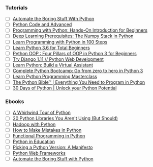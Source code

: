 ### Tutorials
 - [ ] [Automate the Boring Stuff With Python](https://www.udemy.com/automate/)
 - [ ] [Python Code and Advanced](https://www.udemy.com/course/python-core-and-advanced/?LSNPUBID=JVFxdTr9V80&ranEAID=JVFxdTr9V80&ranMID=39197&ranSiteID=JVFxdTr9V80-ePFxTJtmNOAoZLIqaZZO6w)
 - [ ] [Programming with Python: Hands-On Introduction for Beginners](https://www.udemy.com/course/python-programming-beginners/?LSNPUBID=JVFxdTr9V80&ranEAID=JVFxdTr9V80&ranMID=39197&ranSiteID=JVFxdTr9V80-rZ9yZ1v75lSB_WsVHOMlrg)
 - [ ] [Deep Learning Prerequisites: The Numpy Stack in Python](https://www.udemy.com/course/deep-learning-prerequisites-the-numpy-stack-in-python/?LSNPUBID=JVFxdTr9V80&ranEAID=JVFxdTr9V80&ranMID=39197&ranSiteID=JVFxdTr9V80-Q3ZajGghNe2Rr3HewNcvqg)
 - [ ] [Learn Programming with Python in 100 Steps](https://www.udemy.com/course/python-tutorial-for-beginners/?LSNPUBID=JVFxdTr9V80&ranEAID=JVFxdTr9V80&ranMID=39197&ranSiteID=JVFxdTr9V80-nq9jmC04dDgnrUl51kxaiQ)
 - [ ] [Learn Python 3.6 for Total Beginners](https://www.udemy.com/course/python-3-for-total-beginners/?LSNPUBID=JVFxdTr9V80&ranEAID=JVFxdTr9V80&ranMID=39197&ranSiteID=JVFxdTr9V80-K2FU8c8uM1Tur43_9KqnGQ)
 - [ ] [Python OOP : Four Pillars of OOP in Python 3 for Beginners](https://www.udemy.com/course/python-oops-beginners/?LSNPUBID=JVFxdTr9V80&ranEAID=JVFxdTr9V80&ranMID=39197&ranSiteID=JVFxdTr9V80-oBBv1HLYDEZzcvn6VdjuLg)
 - [ ] [Try Django 1.11 // Python Web Development](https://www.udemy.com/course/try-django-v1-11-python-web-development/?LSNPUBID=JVFxdTr9V80&ranEAID=JVFxdTr9V80&ranMID=39197&ranSiteID=JVFxdTr9V80-9KZTB_VDeUz5RihcAm1bNg)
 - [ ] [Learn Python: Build a Virtual Assistant](https://www.udemy.com/course/learn-python-build-a-virtual-assistant-in-python/?LSNPUBID=JVFxdTr9V80&ranEAID=JVFxdTr9V80&ranMID=39197&ranSiteID=JVFxdTr9V80-2RpxJl27lqM7W_7QAP17IA)
 - [ ] [Complete Python Bootcamp: Go from zero to hero in Python 3](https://www.udemy.com/complete-python-bootcamp/?ranMID=39197&ranEAID=JVFxdTr9V80&ranSiteID=JVFxdTr9V80-WQrUunRC_SzE_uDFFoB5SA&LSNPUBID=JVFxdTr9V80)
 - [ ] [Learn Python Programming Masterclass](https://www.udemy.com/python-the-complete-python-developer-course/?ranMID=39197&ranEAID=JVFxdTr9V80&ranSiteID=JVFxdTr9V80-QywXX.4zUmezJZAxzXWkag&LSNPUBID=JVFxdTr9V80)
 - [ ] [The Python Bible™ | Everything You Need to Program in Python](https://www.udemy.com/the-python-bible/?ranMID=39197&ranEAID=JVFxdTr9V80&ranSiteID=JVFxdTr9V80-2cZF.JHSTpPJbvo2QXgRoQ&LSNPUBID=JVFxdTr9V80)
 - [ ] [30 Days of Python | Unlock your Python Potential](https://www.udemy.com/course/30-days-of-python/?LSNPUBID=JVFxdTr9V80&ranEAID=JVFxdTr9V80&ranMID=39197&ranSiteID=JVFxdTr9V80-RW3PmNUoc8JVDLWlMyXvug)
 
 ### Ebooks
- [ ] [A Whirlwind Tour of Python](https://learning.oreilly.com/library/view/a-whirlwind-tour/9781492037859/)
- [ ] [20 Python Libraries You Aren't Using (But Should)](https://learning.oreilly.com/library/view/20-python-libraries/9781492037866/)
- [ ] [Hadoop with Python](https://learning.oreilly.com/library/view/hadoop-with-python/9781492048435/)
- [ ] [How to Make Mistakes in Python](https://learning.oreilly.com/library/view/how-to-make/9781492048275/)
- [ ] [Functional Programming in Python](https://learning.oreilly.com/library/view/functional-programming-in/9781492048633/)
- [ ] [Python in Education](https://learning.oreilly.com/library/view/python-in-education/9781492037880/)
- [ ] [Picking a Python Version: A Manifesto](https://learning.oreilly.com/library/view/picking-a-python/9781492048565/)
- [ ] [Python Web Frameworks](https://learning.oreilly.com/library/view/python-web-frameworks/9781492037873/)
- [ ] [Automate the Boring Stuff with Python](https://automatetheboringstuff.com/)
